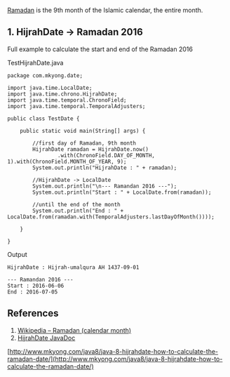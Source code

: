 [Ramadan](https://en.wikipedia.org/wiki/Ramadan_(calendar_month)) is the 9th month of the Islamic calendar, the entire month.

## 1\. HijrahDate -> Ramadan 2016

Full example to calculate the start and end of the Ramadan 2016

TestHijrahDate.java

    package com.mkyong.date;

    import java.time.LocalDate;
    import java.time.chrono.HijrahDate;
    import java.time.temporal.ChronoField;
    import java.time.temporal.TemporalAdjusters;

    public class TestDate {

        public static void main(String[] args) {

            //first day of Ramadan, 9th month
            HijrahDate ramadan = HijrahDate.now()
                    .with(ChronoField.DAY_OF_MONTH, 1).with(ChronoField.MONTH_OF_YEAR, 9);
            System.out.println("HijrahDate : " + ramadan);

            //HijrahDate -> LocalDate
            System.out.println("\n--- Ramandan 2016 ---");
            System.out.println("Start : " + LocalDate.from(ramadan));

            //until the end of the month
            System.out.println("End : " + LocalDate.from(ramadan.with(TemporalAdjusters.lastDayOfMonth())));

        }

    }

Output

    HijrahDate : Hijrah-umalqura AH 1437-09-01

    --- Ramandan 2016 ---
    Start : 2016-06-06
    End : 2016-07-05

## References

1.  [Wikipedia – Ramadan (calendar month)](https://en.wikipedia.org/wiki/Ramadan_(calendar_month))
2.  [HijrahDate JavaDoc](https://docs.oracle.com/javase/8/docs/api/java/time/chrono/HijrahDate.html)

[http://www.mkyong.com/java8/java-8-hijrahdate-how-to-calculate-the-ramadan-date/](http://www.mkyong.com/java8/java-8-hijrahdate-how-to-calculate-the-ramadan-date/)
